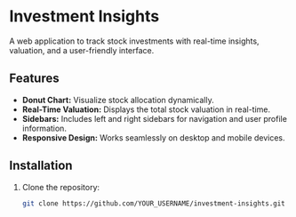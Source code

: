 # Investment Insights

A web application to track stock investments with real-time insights, valuation, and a user-friendly interface.

## Features

- **Donut Chart:** Visualize stock allocation dynamically.
- **Real-Time Valuation:** Displays the total stock valuation in real-time.
- **Sidebars:** Includes left and right sidebars for navigation and user profile information.
- **Responsive Design:** Works seamlessly on desktop and mobile devices.

## Installation

1. Clone the repository:
   ```bash
   git clone https://github.com/YOUR_USERNAME/investment-insights.git
